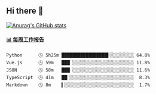 ## Hi there 👋

[![Anurag's GitHub stats](https://github-readme-stats-orilights.vercel.app/api?username=orilights)](https://github.com/anuraghazra/github-readme-stats)

<!--
**OriLight152/OriLight152** is a ✨ _special_ ✨ repository because its `README.md` (this file) appears on your GitHub profile.

Here are some ideas to get you started:

- 🔭 I’m currently working on ...
- 🌱 I’m currently learning ...
- 👯 I’m looking to collaborate on ...
- 🤔 I’m looking for help with ...
- 💬 Ask me about ...
- 📫 How to reach me: ...
- 😄 Pronouns: ...
- ⚡ Fun fact: ...
-->

<!-- waka-box start -->
#### <a href="https://gist.github.com/92c8d5b388768c10efcba86e82b7c4fb" target="_blank">📊 每周工作报告</a>
```text
Python      🕓 5h25m █████████████████▌░░░░░░░░░ 64.8%
Vue.js      🕓 59m   ███▏░░░░░░░░░░░░░░░░░░░░░░░ 11.8%
JSON        🕓 58m   ███▏░░░░░░░░░░░░░░░░░░░░░░░ 11.6%
TypeScript  🕓 41m   ██▏░░░░░░░░░░░░░░░░░░░░░░░░  8.3%
Markdown    🕓 8m    ▍░░░░░░░░░░░░░░░░░░░░░░░░░░  1.7%
```
<!-- Powered by https://github.com/journey-ad/waka-box-go . -->
<!-- waka-box end -->
